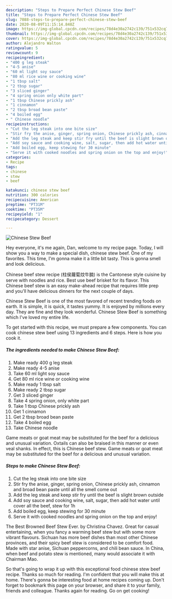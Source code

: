 ```yaml
---
description: "Steps to Prepare Perfect Chinese Stew Beef"
title: "Steps to Prepare Perfect Chinese Stew Beef"
slug: 7088-steps-to-prepare-perfect-chinese-stew-beef
date: 2020-08-09T11:15:14.848Z
image: https://img-global.cpcdn.com/recipes/78d4e30a2742c139/751x532cq70/chinese-stew-beef-recipe-main-photo.jpg
thumbnail: https://img-global.cpcdn.com/recipes/78d4e30a2742c139/751x532cq70/chinese-stew-beef-recipe-main-photo.jpg
cover: https://img-global.cpcdn.com/recipes/78d4e30a2742c139/751x532cq70/chinese-stew-beef-recipe-main-photo.jpg
author: Alejandro Walton
ratingvalue: 5
reviewcount: 9
recipeingredient:
- "400 g leg steak"
- "4-5 anise"
- "60 ml light soy sauce"
- "80 ml rice wine or cooking wine"
- "1 tbsp salt"
- "2 tbsp sugar"
- "3 sliced ginger"
- "4 spring onion only white part"
- "1 tbsp Chinese prickly ash"
- "1 cinnamon"
- "2 tbsp broad bean paste"
- "4 boiled egg"
- " Chinese noodle"
recipeinstructions:
- "Cut the leg steak into one bite size"
- "Stir fry the anise, ginger, spring onion, Chinese prickly ash, cinnamon and broad bean paste until all the smell come out"
- "Add the leg steak and keep stir fry until the beef is slight brown outside"
- "Add soy sauce and cooking wine, salt, sugar, then add hot water until cover all the beef, stew for 1h"
- "Add boiled egg, keep stewing for 30 minute"
- "Serve it with cooked noodles and spring onion on the top and enjoy!"
categories:
- Recipe
tags:
- chinese
- stew
- beef

katakunci: chinese stew beef 
nutrition: 300 calories
recipecuisine: American
preptime: "PT31M"
cooktime: "PT35M"
recipeyield: "1"
recipecategory: Dessert

---
```



![Chinese Stew Beef](https://img-global.cpcdn.com/recipes/78d4e30a2742c139/751x532cq70/chinese-stew-beef-recipe-main-photo.jpg)

Hey everyone, it's me again, Dan, welcome to my recipe page. Today, I will show you a way to make a special dish, chinese stew beef. One of my favorites. This time, I'm gonna make it a little bit tasty. This is gonna smell and look delicious.

Chinese beef stew recipe (柱侯蘿蔔炆牛腩) is the Cantonese style cuisine by serve with noodles and rice. Best use beef brisket for its flavor. This Chinese beef stew is an easy make-ahead recipe that requires little prep and you&#39;ll have delicious dinners for the next couple of days.

Chinese Stew Beef is one of the most favored of recent trending foods on earth. It is simple, it is quick, it tastes yummy. It is enjoyed by millions every day. They are fine and they look wonderful. Chinese Stew Beef is something which I've loved my entire life.


To get started with this recipe, we must prepare a few components. You can cook chinese stew beef using 13 ingredients and 6 steps. Here is how you cook it.

<!--inarticleads1-->

##### The ingredients needed to make Chinese Stew Beef:

1. Make ready 400 g leg steak
1. Make ready 4-5 anise
1. Take 60 ml light soy sauce
1. Get 80 ml rice wine or cooking wine
1. Make ready 1 tbsp salt
1. Make ready 2 tbsp sugar
1. Get 3 sliced ginger
1. Take 4 spring onion, only white part
1. Take 1 tbsp Chinese prickly ash
1. Get 1 cinnamon
1. Get 2 tbsp broad bean paste
1. Take 4 boiled egg
1. Take  Chinese noodle


Game meats or goat meat may be substituted for the beef for a delicious and unusual variation. Oxtails can also be braised in this manner or even veal shanks. In effect, this is Chinese beef stew. Game meats or goat meat may be substituted for the beef for a delicious and unusual variation. 

<!--inarticleads2-->

##### Steps to make Chinese Stew Beef:

1. Cut the leg steak into one bite size
1. Stir fry the anise, ginger, spring onion, Chinese prickly ash, cinnamon and broad bean paste until all the smell come out
1. Add the leg steak and keep stir fry until the beef is slight brown outside
1. Add soy sauce and cooking wine, salt, sugar, then add hot water until cover all the beef, stew for 1h
1. Add boiled egg, keep stewing for 30 minute
1. Serve it with cooked noodles and spring onion on the top and enjoy!


The Best Browned Beef Stew Ever. by Christina Chavez. Great for casual entertaining, when you fancy a warming beef stew but with some more vibrant flavours. Sichuan has more beef dishes than most other Chinese provinces, and their spicy beef stew is considered to be comfort food. Made with star anise, Sichuan peppercorns, and chili bean sauce. In China, when beef and potato stew is mentioned, many would associate it with Chairman Mao. 

So that's going to wrap it up with this exceptional food chinese stew beef recipe. Thanks so much for reading. I'm confident that you will make this at home. There's gonna be interesting food at home recipes coming up. Don't forget to bookmark this page on your browser, and share it to your family, friends and colleague. Thanks again for reading. Go on get cooking!

